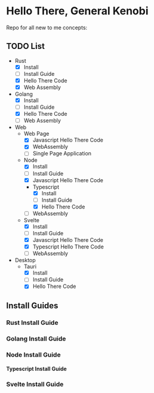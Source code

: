 # Hello There, General Kenobi

Repo for all new to me concepts:

## TODO List

- Rust
    - [x] Install
    - [ ] Install Guide
    - [x] Hello There Code
    - [x] Web Assembly
- Golang
    - [x] Install
    - [ ] Install Guide
    - [x] Hello There Code
    - [ ] Web Assembly
- Web
    - Web Page
        - [x] Javascript Hello There Code
        - [x] WebAssembly
        - [ ] Single Page Application
    - Node
        - [x] Install
        - [ ] Install Guide
        - [x] Javascript Hello There Code
        - Typescript
            - [x] Install
            - [ ] Install Guide
            - [x] Hello There Code
        - [ ] WebAssembly
    - Svelte
        - [x] Install
        - [ ] Install Guide
        - [x] Javascript Hello There Code
        - [x] Typescript Hello There Code
        - [ ] WebAssembly
- Desktop
    - Tauri
        - [x] Install
        - [ ] Install Guide
        - [x] Hello There Code

## Install Guides
### Rust Install Guide
### Golang Install Guide
### Node Install Guide
#### Typescript Install Guide
### Svelte Install Guide
